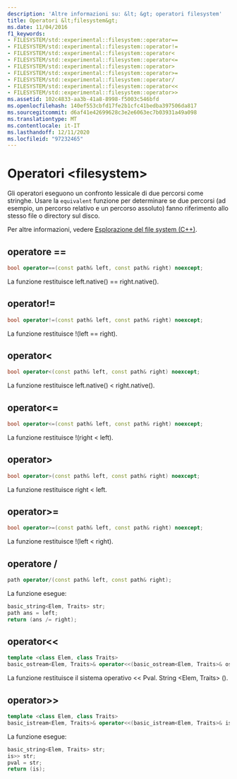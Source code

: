 ```yaml
---
description: 'Altre informazioni su: &lt; &gt; operatori filesystem'
title: Operatori &lt;filesystem&gt;
ms.date: 11/04/2016
f1_keywords:
- FILESYSTEM/std::experimental::filesystem::operator==
- FILESYSTEM/std::experimental::filesystem::operator!=
- FILESYSTEM/std::experimental::filesystem::operator<
- FILESYSTEM/std::experimental::filesystem::operator<=
- FILESYSTEM/std::experimental::filesystem::operator>
- FILESYSTEM/std::experimental::filesystem::operator>=
- FILESYSTEM/std::experimental::filesystem::operator/
- FILESYSTEM/std::experimental::filesystem::operator<<
- FILESYSTEM/std::experimental::filesystem::operator>>
ms.assetid: 102c4833-aa3b-41a8-8998-f5003c546bfd
ms.openlocfilehash: 140ef553cbfd17fe2b1cfc41bedba397506da817
ms.sourcegitcommit: d6af41e42699628c3e2e6063ec7b03931a49a098
ms.translationtype: MT
ms.contentlocale: it-IT
ms.lasthandoff: 12/11/2020
ms.locfileid: "97232465"
---
```

# <a name="ltfilesystemgt-operators"></a>Operatori &lt;filesystem&gt;

Gli operatori eseguono un confronto lessicale di due percorsi come stringhe. Usare la `equivalent` funzione per determinare se due percorsi (ad esempio, un percorso relativo e un percorso assoluto) fanno riferimento allo stesso file o directory sul disco.

Per altre informazioni, vedere [Esplorazione del file system (C++)](../standard-library/file-system-navigation.md).

## <a name="operator"></a>operatore ==

```cpp
bool operator==(const path& left, const path& right) noexcept;
```

La funzione restituisce left.native() == right.native().

## <a name="operator"></a>operator!=

```cpp
bool operator!=(const path& left, const path& right) noexcept;
```

La funzione restituisce !(left == right).

## <a name="operator"></a>operator<

```cpp
bool operator<(const path& left, const path& right) noexcept;
```

La funzione restituisce left.native() < right.native().

## <a name="operator"></a>operator<=

```cpp
bool operator<=(const path& left, const path& right) noexcept;
```

La funzione restituisce !(right \< left).

## <a name="operator"></a>operator>

```cpp
bool operator>(const path& left, const path& right) noexcept;
```

La funzione restituisce right \< left.

## <a name="operator"></a>operator>=

```cpp
bool operator>=(const path& left, const path& right) noexcept;
```

La funzione restituisce !(left < right).

## <a name="operator"></a>operatore /

```cpp
path operator/(const path& left, const path& right);
```

La funzione esegue:

```cpp
basic_string<Elem, Traits> str;
path ans = left;
return (ans /= right);
```

## <a name="operator"></a>operator<<

```cpp
template <class Elem, class Traits>
basic_ostream<Elem, Traits>& operator<<(basic_ostream<Elem, Traits>& os, const path& pval);
```

La funzione restituisce il sistema operativo << Pval. String \<Elem, Traits> ().

## <a name="operator"></a>operator>>

```cpp
template <class Elem, class Traits>
basic_istream<Elem, Traits>& operator<<(basic_istream<Elem, Traits>& is, const path& pval);
```

La funzione esegue:

```cpp
basic_string<Elem, Traits> str;
is>> str;
pval = str;
return (is);
```
